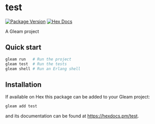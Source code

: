 # test

[![Package Version](https://img.shields.io/hexpm/v/test)](https://hex.pm/packages/test)
[![Hex Docs](https://img.shields.io/badge/hex-docs-ffaff3)](https://hexdocs.pm/test/)

A Gleam project

## Quick start

```sh
gleam run   # Run the project
gleam test  # Run the tests
gleam shell # Run an Erlang shell
```

## Installation

If available on Hex this package can be added to your Gleam project:

```sh
gleam add test
```

and its documentation can be found at <https://hexdocs.pm/test>.
